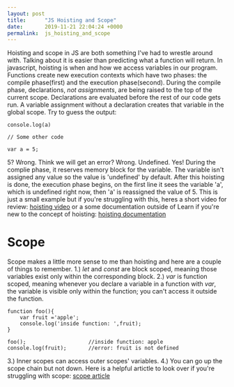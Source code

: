 ```yaml
---
layout: post
title:      "JS Hoisting and Scope"
date:       2019-11-21 22:04:24 +0000
permalink:  js_hoisting_and_scope
---
```



Hoisting and scope in JS are both something I've had to wrestle around with. Talking about it is easier than predicting what a function will return. 
In javascript, hoisting is when and how we access variables in our program. Functions create new execution contexts which have two phases: the compile phase(first) and the execution phase(second). During the compile phase, declarations, *not assignments*, are being raised to the top of the current scope. Declarations are evaluated before the rest of our code gets run. A variable assignment without a declaration creates that variable in the global scope.
Try to guess the output: 
```
console.log(a)

// Some other code

var a = 5;
```
5? Wrong. Think we will get an error? Wrong. Undefined. Yes! During the complie phase, it reserves memory block for the variable. The variable isn't assigned any value so the value is 'undefined' by default. After this hoisting is done, the execution phase begins, on the first line it sees the variable 'a', which is undefined right now, then 'a' is reassigned the value of 5. This is just a small example but if you're struggling with this, heres a short video for review: [hoisting video](http://https://www.youtube.com/watch?v=AplVrrwY1TI&t=337s) or a some documentation outside of Learn if you're new to the concept of hoisting: [hoisting documentation](http://https://www.w3schools.com/js/js_hoisting.asp)

# Scope
Scope makes a little more sense to me than hoisting and here are a couple of things to remember. 
1.) *let* and *const* are block scoped, meaning those variables exist only within the corresponding block.
2.) *var* is function scoped, meaning whenever you declare a variable in a function with *var*, the variable is visible only within the function; you can't access it outside the function.
```
function foo(){
    var fruit ='apple';
    console.log('inside function: ',fruit);
}

foo();                    //inside function: apple
console.log(fruit);       //error: fruit is not defined 
```
3.) Inner scopes can access outer scopes' variables.
4.) You can go up the scope chain but not down.
Here is a helpful artictle to look over if you're struggling with scope: [scope article](http://https://medium.com/datadriveninvestor/still-confused-in-js-scopes-f7dae62c16ee)

